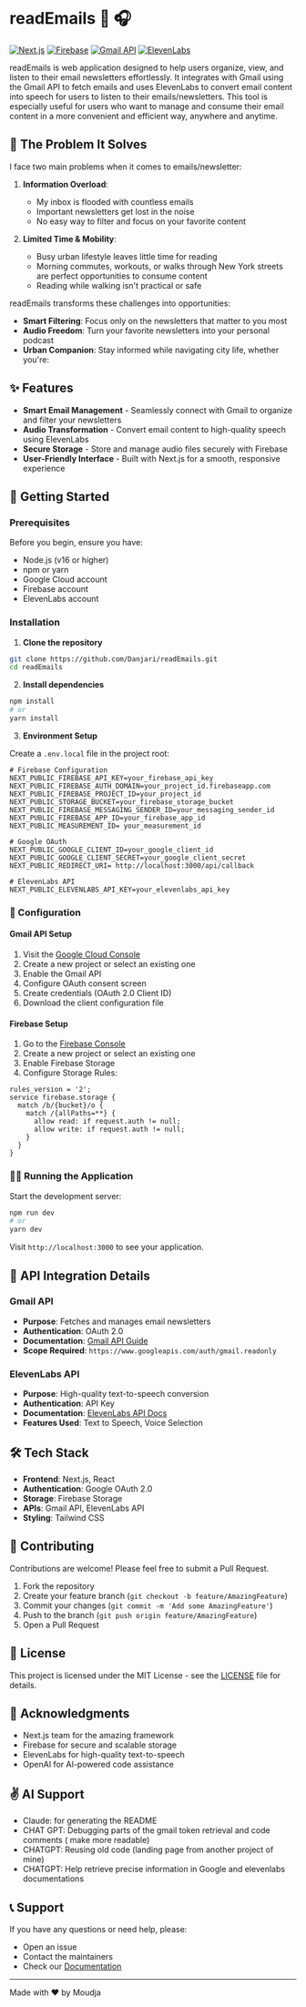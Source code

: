 # readEmails 📧 🎧

[![Next.js](https://img.shields.io/badge/Next.js-000000?style=flat-square&logo=next.js&logoColor=white)](https://nextjs.org/)
[![Firebase](https://img.shields.io/badge/Firebase-FFCA28?style=flat-square&logo=firebase&logoColor=black)](https://firebase.google.com/)
[![Gmail API](https://img.shields.io/badge/Gmail%20API-EA4335?style=flat-square&logo=gmail&logoColor=white)](https://developers.google.com/gmail/api)
[![ElevenLabs](https://img.shields.io/badge/ElevenLabs-5A67D8?style=flat-square)](https://elevenlabs.io/)

readEmails is web application designed to help users organize, view, and listen to their email newsletters effortlessly. It integrates with Gmail using the Gmail API to fetch emails and uses ElevenLabs to convert email content into speech for users to listen to their emails/newsletters. This tool is especially useful for users who want to manage and consume their email content in a more convenient and efficient way, anywhere and anytime.

## 🎯 The Problem It Solves

I face two main problems when it comes to emails/newsletter:

1. **Information Overload**: 
   - My inbox is flooded with countless emails
   - Important newsletters get lost in the noise
   - No easy way to filter and focus on your favorite content

2. **Limited Time & Mobility**:
   - Busy urban lifestyle leaves little time for reading
   - Morning commutes, workouts, or walks through New York streets are perfect opportunities to consume content
   - Reading while walking isn't practical or safe

readEmails transforms these challenges into opportunities:

- **Smart Filtering**: Focus only on the newsletters that matter to you most
- **Audio Freedom**: Turn your favorite newsletters into your personal podcast
- **Urban Companion**: Stay informed while navigating city life, whether you're:


## ✨ Features

- **Smart Email Management** - Seamlessly connect with Gmail to organize and filter your newsletters
- **Audio Transformation** - Convert email content to high-quality speech using ElevenLabs
- **Secure Storage** - Store and manage audio files securely with Firebase
- **User-Friendly Interface** - Built with Next.js for a smooth, responsive experience

## 🚀 Getting Started

### Prerequisites

Before you begin, ensure you have:

- Node.js (v16 or higher)
- npm or yarn
- Google Cloud account
- Firebase account
- ElevenLabs account

### Installation

1. **Clone the repository**
```bash
git clone https://github.com/Danjari/readEmails.git
cd readEmails
```

2. **Install dependencies**
```bash
npm install
# or
yarn install
```

3. **Environment Setup**

Create a `.env.local` file in the project root:

```env
# Firebase Configuration
NEXT_PUBLIC_FIREBASE_API_KEY=your_firebase_api_key
NEXT_PUBLIC_FIREBASE_AUTH_DOMAIN=your_project_id.firebaseapp.com
NEXT_PUBLIC_FIREBASE_PROJECT_ID=your_project_id
NEXT_PUBLIC_STORAGE_BUCKET=your_firebase_storage_bucket
NEXT_PUBLIC_FIREBASE_MESSAGING_SENDER_ID=your_messaging_sender_id
NEXT_PUBLIC_FIREBASE_APP_ID=your_firebase_app_id
NEXT_PUBLIC_MEASUREMENT_ID= your_measurement_id

# Google OAuth
NEXT_PUBLIC_GOOGLE_CLIENT_ID=your_google_client_id
NEXT_PUBLIC_GOOGLE_CLIENT_SECRET=your_google_client_secret
NEXT_PUBLIC_REDIRECT_URI= http://localhost:3000/api/callback

# ElevenLabs API
NEXT_PUBLIC_ELEVENLABS_API_KEY=your_elevenlabs_api_key
```

### 🔧 Configuration

#### Gmail API Setup

1. Visit the [Google Cloud Console](https://console.cloud.google.com)
2. Create a new project or select an existing one
3. Enable the Gmail API
4. Configure OAuth consent screen
5. Create credentials (OAuth 2.0 Client ID)
6. Download the client configuration file

#### Firebase Setup

1. Go to the [Firebase Console](https://console.firebase.google.com)
2. Create a new project or select an existing one
3. Enable Firebase Storage
4. Configure Storage Rules:

```rules
rules_version = '2';
service firebase.storage {
  match /b/{bucket}/o {
    match /{allPaths=**} {
      allow read: if request.auth != null;
      allow write: if request.auth != null;
    }
  }
}
```

### 🏃‍♂️ Running the Application

Start the development server:

```bash
npm run dev
# or
yarn dev
```

Visit `http://localhost:3000` to see your application.

## 🔌 API Integration Details

### Gmail API
- **Purpose**: Fetches and manages email newsletters
- **Authentication**: OAuth 2.0
- **Documentation**: [Gmail API Guide](https://developers.google.com/gmail/api/guides)
- **Scope Required**: `https://www.googleapis.com/auth/gmail.readonly`

### ElevenLabs API
- **Purpose**: High-quality text-to-speech conversion
- **Authentication**: API Key
- **Documentation**: [ElevenLabs API Docs](https://api.elevenlabs.io/docs)
- **Features Used**: Text to Speech, Voice Selection

## 🛠️ Tech Stack

- **Frontend**: Next.js, React
- **Authentication**: Google OAuth 2.0
- **Storage**: Firebase Storage
- **APIs**: Gmail API, ElevenLabs API
- **Styling**: Tailwind CSS

## 👥 Contributing

Contributions are welcome! Please feel free to submit a Pull Request.

1. Fork the repository
2. Create your feature branch (`git checkout -b feature/AmazingFeature`)
3. Commit your changes (`git commit -m 'Add some AmazingFeature'`)
4. Push to the branch (`git push origin feature/AmazingFeature`)
5. Open a Pull Request

## 📝 License

This project is licensed under the MIT License - see the [LICENSE](LICENSE) file for details.

## 🙏 Acknowledgments

- Next.js team for the amazing framework
- Firebase for secure and scalable storage
- ElevenLabs for high-quality text-to-speech
- OpenAI for AI-powered code assistance

## ✌️ AI Support
- Claude: for generating the README
- CHAT GPT: Debugging parts of the gmail token retrieval and code comments ( make more readable) 
- CHATGPT: Reusing old code (landing page from another project of mine)
- CHATGPT: Help retrieve precise information in Google and elevenlabs documentations 
  

## 📞 Support

If you have any questions or need help, please:
- Open an issue
- Contact the maintainers
- Check our [Documentation](docs/README.md)

---

Made with ❤️ by Moudja
